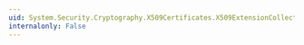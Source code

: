 ```yaml
---
uid: System.Security.Cryptography.X509Certificates.X509ExtensionCollection.GetEnumerator
internalonly: False
---
```

